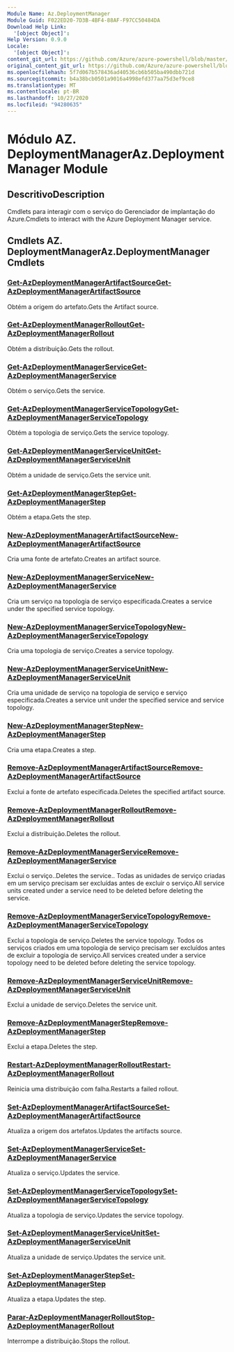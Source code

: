 ```yaml
---
Module Name: Az.DeploymentManager
Module Guid: F022ED20-7D3B-4BF4-88AF-F97CC50484DA
Download Help Link:
  '[object Object]': 
Help Version: 0.9.0
Locale:
  '[object Object]': 
content_git_url: https://github.com/Azure/azure-powershell/blob/master/src/DeploymentManager/DeploymentManager/help/Az.DeploymentManager.md
original_content_git_url: https://github.com/Azure/azure-powershell/blob/master/src/DeploymentManager/DeploymentManager/help/Az.DeploymentManager.md
ms.openlocfilehash: 5f7d067b578436ad40536cb6b505ba490dbb721d
ms.sourcegitcommit: b4a38bcb0501a9016a4998efd377aa75d3ef9ce8
ms.translationtype: MT
ms.contentlocale: pt-BR
ms.lasthandoff: 10/27/2020
ms.locfileid: "94280635"
---
```

# <span data-ttu-id="1d01c-101">Módulo AZ. DeploymentManager</span><span class="sxs-lookup"><span data-stu-id="1d01c-101">Az.DeploymentManager Module</span></span>
## <span data-ttu-id="1d01c-102">Descritivo</span><span class="sxs-lookup"><span data-stu-id="1d01c-102">Description</span></span>
<span data-ttu-id="1d01c-103">Cmdlets para interagir com o serviço do Gerenciador de implantação do Azure.</span><span class="sxs-lookup"><span data-stu-id="1d01c-103">Cmdlets to interact with the Azure Deployment Manager service.</span></span>

## <span data-ttu-id="1d01c-104">Cmdlets AZ. DeploymentManager</span><span class="sxs-lookup"><span data-stu-id="1d01c-104">Az.DeploymentManager Cmdlets</span></span>
### [<span data-ttu-id="1d01c-105">Get-AzDeploymentManagerArtifactSource</span><span class="sxs-lookup"><span data-stu-id="1d01c-105">Get-AzDeploymentManagerArtifactSource</span></span>](Get-AzDeploymentManagerArtifactSource.md)
<span data-ttu-id="1d01c-106">Obtém a origem do artefato.</span><span class="sxs-lookup"><span data-stu-id="1d01c-106">Gets the Artifact source.</span></span>

### [<span data-ttu-id="1d01c-107">Get-AzDeploymentManagerRollout</span><span class="sxs-lookup"><span data-stu-id="1d01c-107">Get-AzDeploymentManagerRollout</span></span>](Get-AzDeploymentManagerRollout.md)
<span data-ttu-id="1d01c-108">Obtém a distribuição.</span><span class="sxs-lookup"><span data-stu-id="1d01c-108">Gets the rollout.</span></span>

### [<span data-ttu-id="1d01c-109">Get-AzDeploymentManagerService</span><span class="sxs-lookup"><span data-stu-id="1d01c-109">Get-AzDeploymentManagerService</span></span>](Get-AzDeploymentManagerService.md)
<span data-ttu-id="1d01c-110">Obtém o serviço.</span><span class="sxs-lookup"><span data-stu-id="1d01c-110">Gets the service.</span></span>

### [<span data-ttu-id="1d01c-111">Get-AzDeploymentManagerServiceTopology</span><span class="sxs-lookup"><span data-stu-id="1d01c-111">Get-AzDeploymentManagerServiceTopology</span></span>](Get-AzDeploymentManagerServiceTopology.md)
<span data-ttu-id="1d01c-112">Obtém a topologia de serviço.</span><span class="sxs-lookup"><span data-stu-id="1d01c-112">Gets the service topology.</span></span>

### [<span data-ttu-id="1d01c-113">Get-AzDeploymentManagerServiceUnit</span><span class="sxs-lookup"><span data-stu-id="1d01c-113">Get-AzDeploymentManagerServiceUnit</span></span>](Get-AzDeploymentManagerServiceUnit.md)
<span data-ttu-id="1d01c-114">Obtém a unidade de serviço.</span><span class="sxs-lookup"><span data-stu-id="1d01c-114">Gets the service unit.</span></span>

### [<span data-ttu-id="1d01c-115">Get-AzDeploymentManagerStep</span><span class="sxs-lookup"><span data-stu-id="1d01c-115">Get-AzDeploymentManagerStep</span></span>](Get-AzDeploymentManagerStep.md)
<span data-ttu-id="1d01c-116">Obtém a etapa.</span><span class="sxs-lookup"><span data-stu-id="1d01c-116">Gets the step.</span></span>

### [<span data-ttu-id="1d01c-117">New-AzDeploymentManagerArtifactSource</span><span class="sxs-lookup"><span data-stu-id="1d01c-117">New-AzDeploymentManagerArtifactSource</span></span>](New-AzDeploymentManagerArtifactSource.md)
<span data-ttu-id="1d01c-118">Cria uma fonte de artefato.</span><span class="sxs-lookup"><span data-stu-id="1d01c-118">Creates an artifact source.</span></span>

### [<span data-ttu-id="1d01c-119">New-AzDeploymentManagerService</span><span class="sxs-lookup"><span data-stu-id="1d01c-119">New-AzDeploymentManagerService</span></span>](New-AzDeploymentManagerService.md)
<span data-ttu-id="1d01c-120">Cria um serviço na topologia de serviço especificada.</span><span class="sxs-lookup"><span data-stu-id="1d01c-120">Creates a service under the specified service topology.</span></span>

### [<span data-ttu-id="1d01c-121">New-AzDeploymentManagerServiceTopology</span><span class="sxs-lookup"><span data-stu-id="1d01c-121">New-AzDeploymentManagerServiceTopology</span></span>](New-AzDeploymentManagerServiceTopology.md)
<span data-ttu-id="1d01c-122">Cria uma topologia de serviço.</span><span class="sxs-lookup"><span data-stu-id="1d01c-122">Creates a service topology.</span></span>

### [<span data-ttu-id="1d01c-123">New-AzDeploymentManagerServiceUnit</span><span class="sxs-lookup"><span data-stu-id="1d01c-123">New-AzDeploymentManagerServiceUnit</span></span>](New-AzDeploymentManagerServiceUnit.md)
<span data-ttu-id="1d01c-124">Cria uma unidade de serviço na topologia de serviço e serviço especificada.</span><span class="sxs-lookup"><span data-stu-id="1d01c-124">Creates a service unit under the specified service and service topology.</span></span>

### [<span data-ttu-id="1d01c-125">New-AzDeploymentManagerStep</span><span class="sxs-lookup"><span data-stu-id="1d01c-125">New-AzDeploymentManagerStep</span></span>](New-AzDeploymentManagerStep.md)
<span data-ttu-id="1d01c-126">Cria uma etapa.</span><span class="sxs-lookup"><span data-stu-id="1d01c-126">Creates a step.</span></span>

### [<span data-ttu-id="1d01c-127">Remove-AzDeploymentManagerArtifactSource</span><span class="sxs-lookup"><span data-stu-id="1d01c-127">Remove-AzDeploymentManagerArtifactSource</span></span>](Remove-AzDeploymentManagerArtifactSource.md)
<span data-ttu-id="1d01c-128">Exclui a fonte de artefato especificada.</span><span class="sxs-lookup"><span data-stu-id="1d01c-128">Deletes the specified artifact source.</span></span>

### [<span data-ttu-id="1d01c-129">Remove-AzDeploymentManagerRollout</span><span class="sxs-lookup"><span data-stu-id="1d01c-129">Remove-AzDeploymentManagerRollout</span></span>](Remove-AzDeploymentManagerRollout.md)
<span data-ttu-id="1d01c-130">Exclui a distribuição.</span><span class="sxs-lookup"><span data-stu-id="1d01c-130">Deletes the rollout.</span></span>

### [<span data-ttu-id="1d01c-131">Remove-AzDeploymentManagerService</span><span class="sxs-lookup"><span data-stu-id="1d01c-131">Remove-AzDeploymentManagerService</span></span>](Remove-AzDeploymentManagerService.md)
<span data-ttu-id="1d01c-132">Exclui o serviço..</span><span class="sxs-lookup"><span data-stu-id="1d01c-132">Deletes the service..</span></span> <span data-ttu-id="1d01c-133">Todas as unidades de serviço criadas em um serviço precisam ser excluídas antes de excluir o serviço.</span><span class="sxs-lookup"><span data-stu-id="1d01c-133">All service units created under a service need to be deleted before deleting the service.</span></span>

### [<span data-ttu-id="1d01c-134">Remove-AzDeploymentManagerServiceTopology</span><span class="sxs-lookup"><span data-stu-id="1d01c-134">Remove-AzDeploymentManagerServiceTopology</span></span>](Remove-AzDeploymentManagerServiceTopology.md)
<span data-ttu-id="1d01c-135">Exclui a topologia de serviço.</span><span class="sxs-lookup"><span data-stu-id="1d01c-135">Deletes the service topology.</span></span> <span data-ttu-id="1d01c-136">Todos os serviços criados em uma topologia de serviço precisam ser excluídos antes de excluir a topologia de serviço.</span><span class="sxs-lookup"><span data-stu-id="1d01c-136">All services created under a service topology need to be deleted before deleting the service topology.</span></span>

### [<span data-ttu-id="1d01c-137">Remove-AzDeploymentManagerServiceUnit</span><span class="sxs-lookup"><span data-stu-id="1d01c-137">Remove-AzDeploymentManagerServiceUnit</span></span>](Remove-AzDeploymentManagerServiceUnit.md)
<span data-ttu-id="1d01c-138">Exclui a unidade de serviço.</span><span class="sxs-lookup"><span data-stu-id="1d01c-138">Deletes the service unit.</span></span>

### [<span data-ttu-id="1d01c-139">Remove-AzDeploymentManagerStep</span><span class="sxs-lookup"><span data-stu-id="1d01c-139">Remove-AzDeploymentManagerStep</span></span>](Remove-AzDeploymentManagerStep.md)
<span data-ttu-id="1d01c-140">Exclui a etapa.</span><span class="sxs-lookup"><span data-stu-id="1d01c-140">Deletes the step.</span></span>

### [<span data-ttu-id="1d01c-141">Restart-AzDeploymentManagerRollout</span><span class="sxs-lookup"><span data-stu-id="1d01c-141">Restart-AzDeploymentManagerRollout</span></span>](Restart-AzDeploymentManagerRollout.md)
<span data-ttu-id="1d01c-142">Reinicia uma distribuição com falha.</span><span class="sxs-lookup"><span data-stu-id="1d01c-142">Restarts a failed rollout.</span></span>

### [<span data-ttu-id="1d01c-143">Set-AzDeploymentManagerArtifactSource</span><span class="sxs-lookup"><span data-stu-id="1d01c-143">Set-AzDeploymentManagerArtifactSource</span></span>](Set-AzDeploymentManagerArtifactSource.md)
<span data-ttu-id="1d01c-144">Atualiza a origem dos artefatos.</span><span class="sxs-lookup"><span data-stu-id="1d01c-144">Updates the artifacts source.</span></span>

### [<span data-ttu-id="1d01c-145">Set-AzDeploymentManagerService</span><span class="sxs-lookup"><span data-stu-id="1d01c-145">Set-AzDeploymentManagerService</span></span>](Set-AzDeploymentManagerService.md)
<span data-ttu-id="1d01c-146">Atualiza o serviço.</span><span class="sxs-lookup"><span data-stu-id="1d01c-146">Updates the service.</span></span>

### [<span data-ttu-id="1d01c-147">Set-AzDeploymentManagerServiceTopology</span><span class="sxs-lookup"><span data-stu-id="1d01c-147">Set-AzDeploymentManagerServiceTopology</span></span>](Set-AzDeploymentManagerServiceTopology.md)
<span data-ttu-id="1d01c-148">Atualiza a topologia de serviço.</span><span class="sxs-lookup"><span data-stu-id="1d01c-148">Updates the service topology.</span></span>

### [<span data-ttu-id="1d01c-149">Set-AzDeploymentManagerServiceUnit</span><span class="sxs-lookup"><span data-stu-id="1d01c-149">Set-AzDeploymentManagerServiceUnit</span></span>](Set-AzDeploymentManagerServiceUnit.md)
<span data-ttu-id="1d01c-150">Atualiza a unidade de serviço.</span><span class="sxs-lookup"><span data-stu-id="1d01c-150">Updates the service unit.</span></span>

### [<span data-ttu-id="1d01c-151">Set-AzDeploymentManagerStep</span><span class="sxs-lookup"><span data-stu-id="1d01c-151">Set-AzDeploymentManagerStep</span></span>](Set-AzDeploymentManagerStep.md)
<span data-ttu-id="1d01c-152">Atualiza a etapa.</span><span class="sxs-lookup"><span data-stu-id="1d01c-152">Updates the step.</span></span>

### [<span data-ttu-id="1d01c-153">Parar-AzDeploymentManagerRollout</span><span class="sxs-lookup"><span data-stu-id="1d01c-153">Stop-AzDeploymentManagerRollout</span></span>](Stop-AzDeploymentManagerRollout.md)
<span data-ttu-id="1d01c-154">Interrompe a distribuição.</span><span class="sxs-lookup"><span data-stu-id="1d01c-154">Stops the rollout.</span></span>

